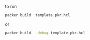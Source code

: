 to run

``` bash
packer build  template.pkr.hcl 
```

or 

``` bash
packer build  -debug template.pkr.hcl 
```
